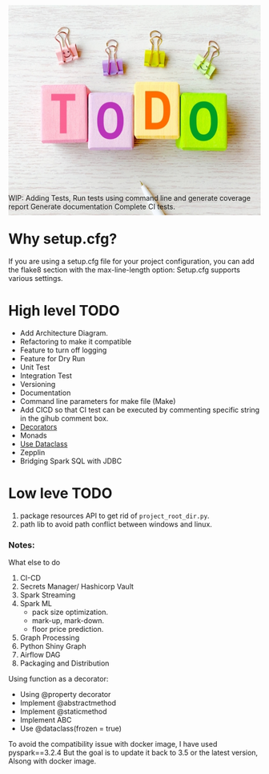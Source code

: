 

<img src="../resources/images/to_do.png" alt="to_do" style="height:419px; width:1072px; margin: -40px 50px -60px 0px; overflow: hidden;"/>


WIP:
Adding Tests, Run tests using command line and generate coverage report
Generate documentation
Complete CI tests.  

# Why setup.cfg? 
If you are using a setup.cfg file for your project configuration, you can add the flake8 section with the max-line-length option:
Setup.cfg supports various settings.



# High level TODO
- Add Architecture Diagram.
- Refactoring to make it compatible
- Feature to turn off logging
- Feature for Dry Run
- Unit Test
- Integration Test
- Versioning
- Documentation
- Command line parameters for make file (Make)
- Add CICD so that CI test can be executed by commenting specific string in the gihub comment box.
- [Decorators](https://towardsdatascience.com/python-decorators-for-data-science-6913f717669a)
- Monads
- [Use Dataclass](https://zetcode.com/python/dataclass/)
- Zepplin
- Bridging Spark SQL with JDBC


# Low leve TODO
1. package resources API to get rid of `project_root_dir.py`.
2. path lib to avoid path conflict between windows and linux. 


### Notes:
What else to do 
1. CI-CD
2. Secrets Manager/ Hashicorp Vault
3. Spark Streaming
4. Spark ML
   - pack size optimization.
   - mark-up, mark-down.
   - floor price prediction.
5. Graph Processing
6. Python Shiny Graph
7. Airflow DAG
8. Packaging and Distribution

Using function as a decorator:
- Using @property decorator
- Implement @abstractmethod
- Implement @staticmethod
- Implement ABC
- Use @dataclass(frozen = true)


To avoid the compatibility issue with docker image, I have used pyspark==3.2.4 
But the goal is to update it back to 3.5 or the latest version, Alsong with docker image.